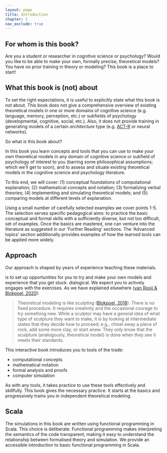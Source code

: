 ```yaml
---
layout: page
title: Introduction
chapter: 1
nav_exclude: true
---
```


## For whom is this book?

Are you a student or researcher in cognitive science or psychology? Would you like to be able to make your own, formally precise, theoretical models? You have no prior training in theory or modeling? This book is a place to start!

## What this book is (not) about

To set the right expectations, it is useful to explicitly state what this book is *not* about. This book does not give a comprehensive overview of existing theoretical models in one or more domains of cognitive science (e.g. language, memory, perception, etc.) or subfields of psychology (developmental, cognitive, social, etc.). Also, it does not provide training in generating models of a certain *architecture* type (e.g. [ACT-R](http://act-r.psy.cmu.edu) or neural networks).

So what *is* this book about?

In this book you learn concepts and tools that you can use to make *your own* theoretical models in any domain of cognitive science or subfield of psychology of interest to you (barring some philosophical assumptions; which we'll get to soon), and to assess and situate existing theoretical models in the cognitive science and psychology literature.

To this end, we will cover: (1) conceptual foundations of computational explanation; (2) mathematical concepts and notation; (3) formalizing verbal theories; (4) implementing and simulating theoretical models; and (5) comparing models at different levels of explanation.

Using a small number of carefully selected examples we cover points 1-5. The selection serves specific pedagogical aims: to practice the basic conceptual and formal skills with a sufficiently diverse, but not too difficult, set of examples. Once the basics are mastered, one can venture into the literature as suggested in our 'Further Reading' sections. The 'Advanced topics' section additionally provides examples of how the learned tools can be applied more widely.  

## Approach

Our approach is shaped by years of experience teaching these materials.

is to set up opportunities for you to try and make your own models and experience that you get stuck. dialogical. We expect you to actively engages with the exercises. As we have explained elsewhere ([van Rooij & Blokpoel, 2020]()):

> Theoretical modeling is like sculpting ([Blokpoel, 2018](https://onlinelibrary.wiley.com/doi/full/10.1111/tops.12282)). There is no fixed procedure. It requires creativity and the occasional courage to try something new. While a sculptor may have a general idea of what type of sculpture they want to make, it is by looking at intermediate states that they decide how to proceed; e.g., chisel away a piece of rock, add some more clay, or start anew. They only know that the sculpture (analogously, theoretical model) is done when they see it meets their standards.

This interactive book introduces you to tools of the trade:

* computational concepts
* mathematical notation
* formal analysis and proofs
* computer simulation

As with any tools, it takes practice to use these tools effectively and skillfully. This book gives the necessary practice. It starts at the basics and progressively trains you in independent theoretical modeling.   


## Scala

The simulations in this book are written using functional programming in Scala.
This choice is deliberate. Functional programming makes interpreting the
semantics of the code transparent, making it easy to understand the relationship
between formalised theory and simulation. We provide an accessible
introduction to basic functional programming in Scala.
